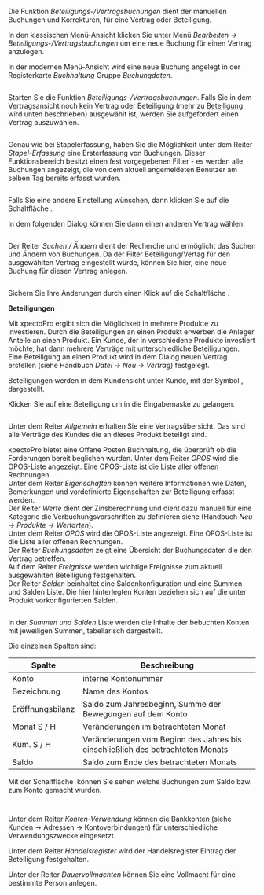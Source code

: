 <!DOCTYPE html>
<html>
<head>
<meta charset="utf-8">
<meta name="viewport" content="width=device-width, initial-scale=1.0">
<title>912_Beteiligungs_Vertragsbuchungen.md</title>
<link rel="stylesheet" href="https://stackedit.io/res-min/themes/base.css" />
<script type="text/javascript" src="https://cdn.mathjax.org/mathjax/latest/MathJax.js?config=TeX-AMS_HTML"></script>
</head>
<body><div class="container"><p>Die Funktion <em>Beteiligungs-/Vertragsbuchungen</em> dient der manuellen Buchungen und Korrekturen, für eine Vertrag oder Beteiligung.</p>

<p>In den klassischen Menü-Ansicht klicken Sie unter Menü <em>Bearbeiten → Beteiligungs-/Vertragsbuchungen</em> um eine neue Buchung für einen Vertrag anzulegen.</p>

<p>In der modernen Menü-Ansicht wird eine neue Buchung angelegt in der Registerkarte <em>Buchhaltung</em> Gruppe <em>Buchungdaten</em>.</p>

<p><img src="http://xpecto.github.io/docs/img/img_1461686191068.png" alt="" title=""></p>

<p>Starten Sie die Funktion <em>Beteiligungs-/Vertragsbuchungen</em>. Falls Sie in dem Vertragsansicht noch kein Vertrag oder Beteiligung (mehr zu <a href="#id3">Beteiligung</a> wird unten beschrieben) ausgewählt ist, werden Sie aufgefordert einen Vertrag auszuwählen.</p>

<p><img src="http://xpecto.github.io/docs/img/img_1439988459598.png" alt="" title=""></p>

<p>Genau wie bei Stapelerfassung, haben Sie die Möglichkeit unter dem Reiter <em>Stapel-Erfassung</em> eine Ersterfassung von Buchungen. Dieser Funktionsbereich besitzt einen fest vorgegebenen Filter - es werden alle Buchungen angezeigt, die von dem aktuell angemeldeten Benutzer am selben Tag bereits erfasst wurden.</p>

<p><img src="http://xpecto.github.io/docs/img/img_1461686685179.png" alt="" title=""></p>

<p>Falls Sie eine andere Einstellung wünschen, dann klicken Sie auf die Schaltfläche <img src="http://xpecto.github.io/docs/img/img_1439992255614.png" alt="" title="">.</p>

<p>In dem folgenden Dialog können Sie dann einen anderen Vertrag wählen:</p>

<p><img src="http://xpecto.github.io/docs/img/img_1461686722405.png" alt="" title=""></p>

<p>Der Reiter <em>Suchen / Ändern</em> dient der Recherche und ermöglicht das Suchen und Ändern von Buchungen. Da der Filter Beteiligung/Vertag für den ausgewählten Vertrag eingestellt würde, können Sie hier, eine neue Buchung für diesen Vertrag anlegen. </p>

<p><img src="http://xpecto.github.io/docs/img/img_1461687440018.png" alt="" title=""></p>

<p>Sichern Sie Ihre Änderungen durch einen Klick auf die Schaltfläche <img src="http://xpecto.github.io/docs/img/img_1439804594653.png" alt="" title="">. </p>

<p><a id="id3"><strong>Beteiligungen</strong></a></p>

<p>Mit xpectoPro ergibt sich die Möglichkeit in mehrere Produkte zu investieren. Durch die Beteiligungen an einen Produkt erwerben die Anleger Anteile an einen Produkt. Ein Kunde, der in verschiedene Produkte investiert möchte, hat dann mehrere Verträge mit unterschiedliche Beteiligungen.  <br>
Eine Beteiligung an einen Produkt wird in dem Dialog neuen Vertrag erstellen (siehe Handbuch <em>Datei → Neu → Vertrag</em>) festgelegt.</p>

<p>Beteiligungen werden in dem Kundensicht unter Kunde, mit der Symbol <img src="http://xpecto.github.io/docs/img/img_1461687665304.png" alt="" title="">, dargestellt.  </p>

<p>Klicken Sie auf eine Beteiligung um in die Eingabemaske zu gelangen.</p>

<p><img src="http://xpecto.github.io/docs/img/img_1461687574081.png" alt="" title=""></p>

<p>Unter dem Reiter <em>Allgemein</em> erhalten Sie eine Vertragsübersicht. Das sind alle Verträge des Kundes die an dieses Produkt beteiligt sind.</p>

<p>xpectoPro bietet eine Offene Posten Buchhaltung, die überprüft ob die Forderungen bereit beglichen wurden. Unter dem Reiter <em>OPOS</em> wird die OPOS-Liste angezeigt. Eine OPOS-Liste ist die Liste aller offenen Rechnungen.  <br>
Unter dem Reiter <em>Eigenschaften</em> können weitere Informationen wie Daten, Bemerkungen und vordefinierte Eigenschaften zur Beteiligung erfasst werden. <br>
 Der Reiter <em>Werte</em> dient der Zinsberechnung und dient dazu manuell für eine Kategorie die Verbuchungsvorschriften zu definieren siehe (Handbuch <em>Neu → Produkte → Wertarten</em>). <br>
 Unter dem Reiter <em>OPOS</em> wird die OPOS-Liste angezeigt. Eine OPOS-Liste ist die Liste aller offenen Rechnungen. <br>
Der Reiter <em>Buchungsdaten</em> zeigt eine Übersicht der Buchungsdaten die den Vertrag betreffen. <br>
Auf dem Reiter <em>Ereignisse</em> werden wichtige Ereignisse zum aktuell ausgewählten Beteiligung festgehalten.  <br>
Der Reiter <em>Salden</em> beinhaltet eine Saldenkonfiguration und eine Summen und Salden Liste. Die hier hinterlegten Konten beziehen sich auf die unter Produkt vorkonfigurierten Salden.</p>

<p><img src="http://xpecto.github.io/docs/img/img_1461688325074.png" alt="" title=""></p>

<p>In der <em>Summen und Salden</em> Liste werden die Inhalte der bebuchten Konten mit jeweiligen Summen, tabellarisch dargestellt.</p>

<p>Die einzelnen Spalten sind:</p>

<table>
<thead>
<tr>
  <th>Spalte</th>
  <th>Beschreibung</th>
</tr>
</thead>
<tbody><tr>
  <td>Konto</td>
  <td>interne Kontonummer</td>
</tr>
<tr>
  <td>Bezeichnung</td>
  <td>Name des Kontos</td>
</tr>
<tr>
  <td>Eröffnungsbilanz</td>
  <td>Saldo zum Jahresbeginn, Summe der Bewegungen auf dem Konto</td>
</tr>
<tr>
  <td>Monat S / H</td>
  <td>Veränderungen im betrachteten Monat</td>
</tr>
<tr>
  <td>Kum. S / H</td>
  <td>Veränderungen vom Beginn des Jahres bis einschließlich des betrachteten Monats</td>
</tr>
<tr>
  <td>Saldo</td>
  <td>Saldo zum Ende des betrachteten Monats</td>
</tr>
</tbody></table>


<p>Mit der Schaltfläche <img src="http://xpecto.github.io/docs/img/img_1461688384792.png" alt="" title=""> können Sie sehen welche Buchungen zum Saldo bzw. zum Konto gemacht wurden.</p>

<p><img src="http://xpecto.github.io/docs/img/img_1439905236293.png" alt="" title=""></p>

<p><img src="http://xpecto.github.io/docs/img/img_1439905104073.png" alt="" title=""></p>

<p>Unter dem Reiter <em>Konten-Verwendung</em> können die Bankkonten (siehe Kunden → Adressen → Kontoverbindungen) für unterschiedliche Verwendungszwecke eingesetzt.</p>

<p>Unter dem Reiter <em>Handelsregister</em> wird der Handelsregister Eintrag der Beteiligung festgehalten.</p>

<p>Unter der Reiter <em>Dauervollmachten</em> können Sie eine Vollmacht für eine bestimmte Person anlegen.</p></div></body>
</html>